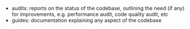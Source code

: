 - audits: reports on the status of the codebase, outlining the need (if any) for improvements, e.g. performance audit, code quality audit, etc
- guides: documentation explaining any aspect of the codebase